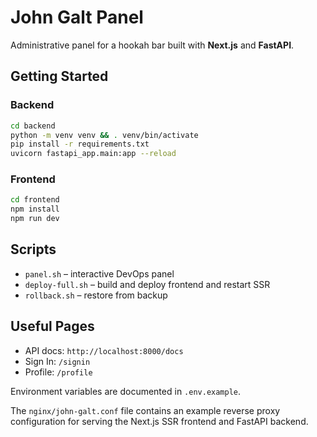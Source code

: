 # John Galt Panel

Administrative panel for a hookah bar built with **Next.js** and **FastAPI**.

## Getting Started

### Backend
```bash
cd backend
python -m venv venv && . venv/bin/activate
pip install -r requirements.txt
uvicorn fastapi_app.main:app --reload
```

### Frontend
```bash
cd frontend
npm install
npm run dev
```

## Scripts
- `panel.sh` – interactive DevOps panel
- `deploy-full.sh` – build and deploy frontend and restart SSR
- `rollback.sh` – restore from backup

## Useful Pages
- API docs: `http://localhost:8000/docs`
- Sign In: `/signin`
- Profile: `/profile`

Environment variables are documented in `.env.example`.

The `nginx/john-galt.conf` file contains an example reverse proxy
configuration for serving the Next.js SSR frontend and FastAPI backend.
